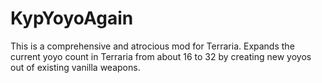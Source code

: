 # KypYoyoAgain
This is a comprehensive and atrocious mod for Terraria. Expands the current yoyo count in Terraria from about 16 to 32 by creating new yoyos out of existing vanilla weapons.
